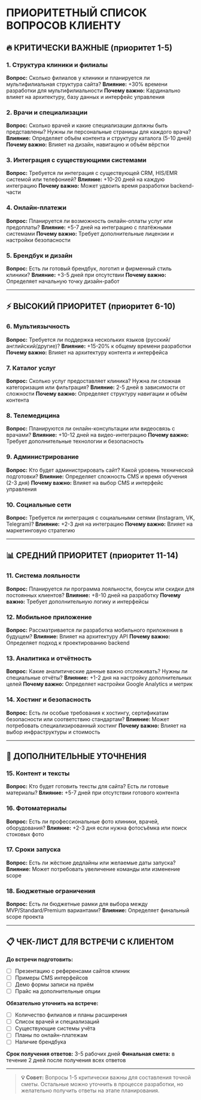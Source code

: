 # ПРИОРИТЕТНЫЙ СПИСОК ВОПРОСОВ КЛИЕНТУ

## 🔥 КРИТИЧЕСКИ ВАЖНЫЕ (приоритет 1-5)

### 1. **Структура клиники и филиалы**
**Вопрос:** Сколько филиалов у клиники и планируется ли мультифилиальная структура сайта?
**Влияние:** +30% времени разработки для мультифилиальности
**Почему важно:** Кардинально влияет на архитектуру, базу данных и интерфейс управления

### 2. **Врачи и специализации**
**Вопрос:** Сколько врачей и какие специализации должны быть представлены? Нужны ли персональные страницы для каждого врача?
**Влияние:** Определяет объём контента и структуру каталога (5-10 дней)
**Почему важно:** Влияет на дизайн, навигацию и объём вёрстки

### 3. **Интеграция с существующими системами**
**Вопрос:** Требуется ли интеграция с существующей CRM, HIS/EMR системой или телефонией?
**Влияние:** +10-20 дней на каждую интеграцию
**Почему важно:** Может удвоить время разработки backend-части

### 4. **Онлайн-платежи**
**Вопрос:** Планируется ли возможность онлайн-оплаты услуг или предоплаты?
**Влияние:** +5-7 дней на интеграцию с платёжными системами
**Почему важно:** Требует дополнительные лицензии и настройки безопасности

### 5. **Брендбук и дизайн**
**Вопрос:** Есть ли готовый брендбук, логотип и фирменный стиль клиники?
**Влияние:** +3-5 дней при отсутствии
**Почему важно:** Определяет начальную точку дизайн-работ

---

## ⚡ ВЫСОКИЙ ПРИОРИТЕТ (приоритет 6-10)

### 6. **Мультиязычность**
**Вопрос:** Требуется ли поддержка нескольких языков (русский/английский/другие)?
**Влияние:** +15-20% к общему времени разработки
**Почему важно:** Влияет на архитектуру контента и интерфейса

### 7. **Каталог услуг**
**Вопрос:** Сколько услуг предоставляет клиника? Нужна ли сложная категоризация или фильтрация?
**Влияние:** 2-5 дней в зависимости от сложности
**Почему важно:** Определяет структуру навигации и объём контента

### 8. **Телемедицина**
**Вопрос:** Планируются ли онлайн-консультации или видеосвязь с врачами?
**Влияние:** +10-12 дней на видео-интеграцию
**Почему важно:** Требует дополнительные технологии и безопасность

### 9. **Администрирование**
**Вопрос:** Кто будет администрировать сайт? Какой уровень технической подготовки?
**Влияние:** Определяет сложность CMS и время обучения (2-3 дня)
**Почему важно:** Влияет на выбор CMS и интерфейс управления

### 10. **Социальные сети**
**Вопрос:** Требуется ли интеграция с социальными сетями (Instagram, VK, Telegram)?
**Влияние:** +2-3 дня на интеграцию
**Почему важно:** Влияет на маркетинговую стратегию

---

## 📊 СРЕДНИЙ ПРИОРИТЕТ (приоритет 11-14)

### 11. **Система лояльности**
**Вопрос:** Планируется ли программа лояльности, бонусы или скидки для постоянных клиентов?
**Влияние:** +8-10 дней на разработку
**Почему важно:** Требует дополнительную логику и интерфейсы

### 12. **Мобильное приложение**
**Вопрос:** Рассматривается ли разработка мобильного приложения в будущем?
**Влияние:** Влияет на архитектуру API
**Почему важно:** Определяет подход к проектированию backend

### 13. **Аналитика и отчётность**
**Вопрос:** Какие аналитические данные важно отслеживать? Нужны ли специальные отчёты?
**Влияние:** +1-2 дня на настройку дополнительных целей
**Почему важно:** Определяет настройки Google Analytics и метрик

### 14. **Хостинг и безопасность**
**Вопрос:** Есть ли особые требования к хостингу, сертификатам безопасности или соответствию стандартам?
**Влияние:** Может потребовать специализированный хостинг
**Почему важно:** Влияет на выбор инфраструктуры и стоимость

---

## 🎯 ДОПОЛНИТЕЛЬНЫЕ УТОЧНЕНИЯ

### 15. **Контент и тексты**
**Вопрос:** Кто будет готовить тексты для сайта? Есть ли готовые материалы?
**Влияние:** +5-7 дней при отсутствии готового контента

### 16. **Фотоматериалы**
**Вопрос:** Есть ли профессиональные фото клиники, врачей, оборудования?
**Влияние:** +2-3 дня если нужна фотосъёмка или поиск стоковых фото

### 17. **Сроки запуска**
**Вопрос:** Есть ли жёсткие дедлайны или желаемые даты запуска?
**Влияние:** Может потребовать увеличение команды или изменение scope

### 18. **Бюджетные ограничения**
**Вопрос:** Есть ли бюджетные рамки для выбора между MVP/Standard/Premium вариантами?
**Влияние:** Определяет финальный scope проекта

---

## 📋 ЧЕК-ЛИСТ ДЛЯ ВСТРЕЧИ С КЛИЕНТОМ

**До встречи подготовить:**
- [ ] Презентацию с референсами сайтов клиник
- [ ] Примеры CMS интерфейсов
- [ ] Демо формы записи на приём
- [ ] Прайс на дополнительные опции

**Обязательно уточнить на встрече:**
- [ ] Количество филиалов и планы расширения
- [ ] Список врачей и специализаций
- [ ] Существующие системы учёта
- [ ] Планы по онлайн-платежам
- [ ] Наличие брендбука

**Срок получения ответов:** 3-5 рабочих дней
**Финальная смета:** в течение 2 дней после получения всех ответов

---

> **💡 Совет:** Вопросы 1-5 критически важны для составления точной сметы. Остальные можно уточнить в процессе разработки, но желательно получить ответы на этапе планирования.
